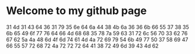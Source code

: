 # Welcome to my github page
31 4d 31 43 64 36 31 79 35 6e 64 6a 44 38 4b 6a 36 36 6b 66 55 37 38 35 6b 65 49 6f 77 76 64 66 4d 68 68 35 78 7a 59 63 31 72 6c 56 70 33 62 76 67 62 5a 4a 48 6d 4f 6d 74 61 4d 4a 72 69 79 54 6b 49 77 50 37 58 69 47 66 55 57 72 68 72 4a 72 72 72 64 41 38 72 49 6d 39 43 4d 62
